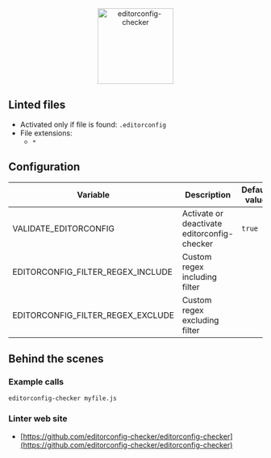 <!-- markdownlint-disable MD033 MD041 -->
<!-- Generated by .automation/build.py, please do not update manually -->

<div align="center">
  <a href="https://github.com/editorconfig-checker/editorconfig-checker" target="blank" title="Visit linter Web Site">
    <img src="https://raw.githubusercontent.com/editorconfig-checker/editorconfig-checker/master/docs/logo.png" alt="editorconfig-checker" height="150px">
  </a>
</div>


## Linted files

- Activated only if file is found: `.editorconfig`
- File extensions:
  - `*`

## Configuration

| Variable | Description | Default value |
| ----------------- | -------------- | -------------- |
| VALIDATE_EDITORCONFIG | Activate or deactivate editorconfig-checker | `true` |
| EDITORCONFIG_FILTER_REGEX_INCLUDE | Custom regex including filter |  |
| EDITORCONFIG_FILTER_REGEX_EXCLUDE | Custom regex excluding filter |  |

## Behind the scenes

### Example calls

```shell
editorconfig-checker myfile.js
```

### Linter web site
- [https://github.com/editorconfig-checker/editorconfig-checker](https://github.com/editorconfig-checker/editorconfig-checker)


